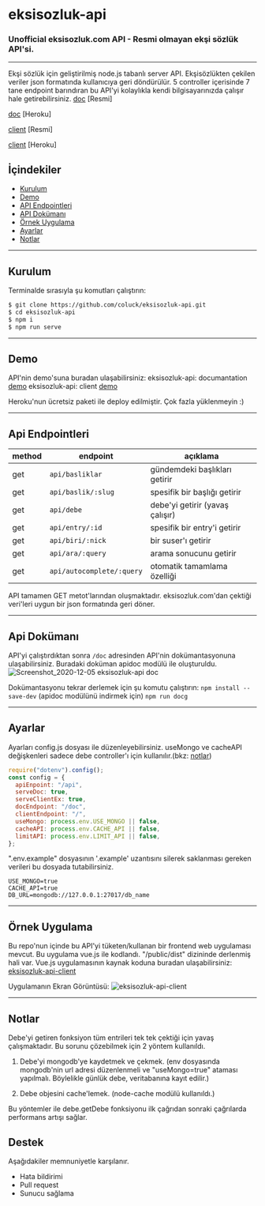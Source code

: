 # eksisozluk-api

### Unofficial eksisozluk.com API - Resmi olmayan ekşi sözlük API'si.

---

Ekşi sözlük için geliştirilmiş node.js tabanlı server API. Ekşisözlükten çekilen veriler json formatında kullanıcıya geri döndürülür. 5 controller içerisinde 7 tane endpoint barındıran bu API'yi kolaylıkla kendi bilgisayarınızda çalışır hale getirebilirsiniz.
[doc](https://es-api.site/doc)  [Resmi]


[doc](https://eksisozluk-api.herokuapp.com/doc)  [Heroku]


[client](https://es-api.site/)   [Resmi]


[client](https://eksisozluk-api.herokuapp.com/)   [Heroku]

## İçindekiler

- [Kurulum](#kurulum)
- [Demo](#demo)
- [API Endpointleri](#api-endpointleri)
- [API Dokümanı](#api-dokümanı)
- [Örnek Uygulama](#örnek-uygulama)
- [Ayarlar](#ayarlar)
- [Notlar](#notlar)

---

## Kurulum

Terminalde sırasıyla şu komutları çalıştırın:

```bash
$ git clone https://github.com/coluck/eksisozluk-api.git
$ cd eksisozluk-api
$ npm i
$ npm run serve
```

---

## Demo

API'nin demo'suna buradan ulaşabilirsiniz:
eksisozluk-api: documantation [demo](https://eksisozluk-api.herokuapp.com/doc)
eksisozluk-api: client [demo](https://eksisozluk-api.herokuapp.com/)

Heroku'nun ücretsiz paketi ile deploy edilmiştir. Çok fazla yüklenmeyin :)

---

## Api Endpointleri

| method | endpoint                  | açıklama                        |
| ------ | ------------------------- | ------------------------------- |
| get    | `api/basliklar`           | gündemdeki başlıkları getirir   |
| get    | `api/baslik/:slug`        | spesifik bir başlığı getirir    |
| get    | `api/debe`                | debe'yi getirir (yavaş çalışır) |
| get    | `api/entry/:id`           | spesifik bir entry'i getirir    |
| get    | `api/biri/:nick`          | bir suser'ı getirir             |
| get    | `api/ara/:query`          | arama sonucunu getirir          |
| get    | `api/autocomplete/:query` | otomatik tamamlama özelliği     |

API tamamen GET metot'larından oluşmaktadır. eksisozluk.com'dan çektiği veri'leri uygun bir json formatında geri döner.

---

## Api Dokümanı

API'yi çalıştırdıktan sonra `/doc` adresinden API'nin dokümantasyonuna ulaşabilirsiniz. Buradaki doküman apidoc modülü ile oluşturuldu.
![Screenshot_2020-12-05 eksisozluk-api doc](https://user-images.githubusercontent.com/39749730/101259259-d3709880-3738-11eb-8477-670027156960.png)

Dokümantasyonu tekrar derlemek için şu komutu çalıştırın:
`npm install --save-dev` (apidoc modülünü indirmek için)
`npm run docg`

---

## Ayarlar

Ayarları config.js dosyası ile düzenleyebilirsiniz. useMongo ve cacheAPI değişkenleri sadece debe controller'ı için kullanılır.(bkz: [notlar](#notlar))

```javascript
require("dotenv").config();
const config = {
  apiEnpoint: "/api",
  serveDoc: true,
  serveClientEx: true,
  docEndpoint: "/doc",
  clientEndpoint: "/",
  useMongo: process.env.USE_MONGO || false,
  cacheAPI: process.env.CACHE_API || false,
  limitAPI: process.env.LIMIT_API || false,
};
```

".env.example" dosyasının '.example' uzantısını silerek saklanması gereken verileri bu dosyada tutabilirsiniz.

```env
USE_MONGO=true
CACHE_API=true
DB_URL=mongodb://127.0.0.1:27017/db_name
```

---

## Örnek Uygulama

Bu repo'nun içinde bu API'yi tüketen/kullanan bir frontend web uygulaması mevcut. Bu uygulama vue.js ile kodlandı. "/public/dist" dizininde derlenmiş hali var. Vue.js uygulamasının kaynak koduna buradan ulaşabilirsiniz: [eksisozluk-api-client](https://github.com/coluck/eksisozluk-api-client)

Uygulamanın Ekran Görüntüsü:
![eksisozluk-api-client](https://user-images.githubusercontent.com/39749730/101259066-a5d71f80-3737-11eb-87ad-a2ebae7cdbca.png)

---

## Notlar

Debe'yi getiren fonksiyon tüm entrileri tek tek çektiği için yavaş çalışmaktadır. Bu sorunu çözebilmek için 2 yöntem kullanıldı.

1. Debe'yi mongodb'ye kaydetmek ve çekmek. (env dosyasında mongodb'nin url adresi düzenlenmeli ve "useMongo=true" ataması yapılmalı. Böylelikle günlük debe, veritabanına kayıt edilir.)

2. Debe objesini cache'lemek. (node-cache modülü kullanıldı.)

Bu yöntemler ile debe.getDebe fonksiyonu ilk çağrıdan sonraki çağrılarda performans artışı sağlar.

## Destek

Aşağıdakiler memnuniyetle karşılanır.

- Hata bildirimi
- Pull request
- Sunucu sağlama
